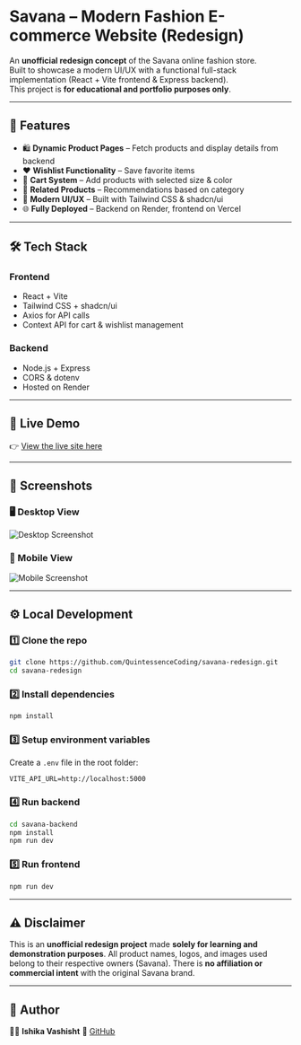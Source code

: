 # Savana – Modern Fashion E-commerce Website (Redesign)

An **unofficial redesign concept** of the Savana online fashion store.  
Built to showcase a modern UI/UX with a functional full-stack implementation (React + Vite frontend & Express backend).  
This project is **for educational and portfolio purposes only**.

---

## 🚀 Features

- 🛍️ **Dynamic Product Pages** – Fetch products and display details from backend  
- ❤️ **Wishlist Functionality** – Save favorite items  
- 🛒 **Cart System** – Add products with selected size & color  
- 🔗 **Related Products** – Recommendations based on category  
- 🎨 **Modern UI/UX** – Built with Tailwind CSS & shadcn/ui  
- 🌐 **Fully Deployed** – Backend on Render, frontend on Vercel  

---

## 🛠️ Tech Stack

### **Frontend**
- React + Vite  
- Tailwind CSS + shadcn/ui  
- Axios for API calls  
- Context API for cart & wishlist management  

### **Backend**
- Node.js + Express  
- CORS & dotenv  
- Hosted on Render  

---

## 🚀 Live Demo  
👉 [View the live site here](https://savana-redesign.vercel.app/) 

---
## 📸 Screenshots  

### 🖥️ Desktop View  
![Desktop Screenshot](assets/desktop.png)  

### 📱 Mobile View  
![Mobile Screenshot](assets/mobile.png)  

---
## ⚙️ Local Development

### 1️⃣ Clone the repo
```bash
git clone https://github.com/QuintessenceCoding/savana-redesign.git
cd savana-redesign
````

### 2️⃣ Install dependencies

```bash
npm install
```

### 3️⃣ Setup environment variables

Create a `.env` file in the root folder:

```
VITE_API_URL=http://localhost:5000
```

### 4️⃣ Run backend

```bash
cd savana-backend
npm install
npm run dev
```

### 5️⃣ Run frontend

```bash
npm run dev
```

---

## ⚠️ Disclaimer

This is an **unofficial redesign project** made **solely for learning and demonstration purposes**.
All product names, logos, and images used belong to their respective owners (Savana).
There is **no affiliation or commercial intent** with the original Savana brand.

---

## 📌 Author

👩‍💻 **Ishika Vashisht**
🔗 [GitHub](https://github.com/QuintessenceCoding)
